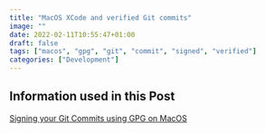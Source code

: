```yaml
---
title: "MacOS XCode and verified Git commits"
image: ""
date: 2022-02-11T10:55:47+01:00
draft: false
tags: ["macos", "gpg", "git", "commit", "signed", "verified"]
categories: ["Development"]
---
```


## Information used in this Post

[Signing your Git Commits using GPG on MacOS](https://gist.github.com/troyfontaine/18c9146295168ee9ca2b30c00bd1b41e)
